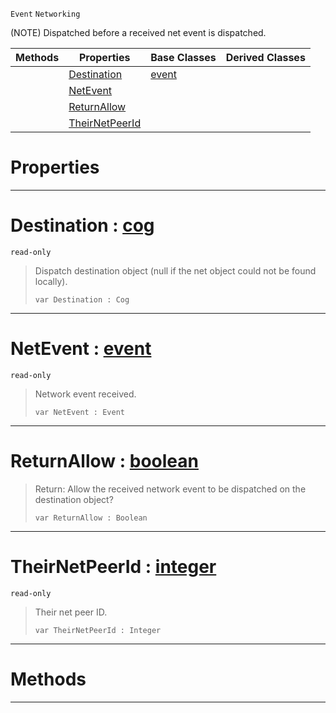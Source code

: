  `Event` `Networking`



(NOTE) Dispatched before a received net event is dispatched.

|Methods|Properties|Base Classes|Derived Classes|
|---|---|---|---|
| |[ Destination](neteventreceived.md#destination-zilch-engine)|[event](event.md)| |
| |[ NetEvent](neteventreceived.md#netevent-zilch-engine-doc)| | |
| |[ ReturnAllow](neteventreceived.md#returnallow-zilch-engine)| | |
| |[ TheirNetPeerId](neteventreceived.md#theirnetpeerid-zilch-engi)| | |


 #  Properties


---  
 #  Destination : [cog](cog.md)

 `read-only`

> Dispatch destination object (null if the net object could not be found locally).
> ``` lang=cpp, name=Nada
> var Destination : Cog


---  
 #  NetEvent : [event](event.md)

 `read-only`

> Network event received.
> ``` lang=cpp, name=Nada
> var NetEvent : Event


---  
 #  ReturnAllow : [boolean](../nada_base_types/boolean.md)

> Return: Allow the received network event to be dispatched on the destination object?
> ``` lang=cpp, name=Nada
> var ReturnAllow : Boolean


---  
 #  TheirNetPeerId : [integer](../nada_base_types/integer.md)

 `read-only`

> Their net peer ID.
> ``` lang=cpp, name=Nada
> var TheirNetPeerId : Integer


---  
 #  Methods


---  
 

 